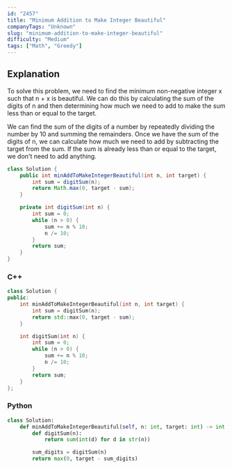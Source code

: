 ```yaml
---
id: "2457"
title: "Minimum Addition to Make Integer Beautiful"
companyTags: "Unknown"
slug: "minimum-addition-to-make-integer-beautiful"
difficulty: "Medium"
tags: ["Math", "Greedy"]
---
```


## Explanation
To solve this problem, we need to find the minimum non-negative integer x such that n + x is beautiful. We can do this by calculating the sum of the digits of n and then determining how much we need to add to make the sum less than or equal to the target.

We can find the sum of the digits of a number by repeatedly dividing the number by 10 and summing the remainders. Once we have the sum of the digits of n, we can calculate how much we need to add by subtracting the target from the sum. If the sum is already less than or equal to the target, we don't need to add anything.
```java
class Solution {
    public int minAddToMakeIntegerBeautiful(int n, int target) {
        int sum = digitSum(n);
        return Math.max(0, target - sum);
    }

    private int digitSum(int n) {
        int sum = 0;
        while (n > 0) {
            sum += n % 10;
            n /= 10;
        }
        return sum;
    }
}
```

### C++
```cpp
class Solution {
public:
    int minAddToMakeIntegerBeautiful(int n, int target) {
        int sum = digitSum(n);
        return std::max(0, target - sum);
    }

    int digitSum(int n) {
        int sum = 0;
        while (n > 0) {
            sum += n % 10;
            n /= 10;
        }
        return sum;
    }
};
```

### Python
```python
class Solution:
    def minAddToMakeIntegerBeautiful(self, n: int, target: int) -> int:
        def digitSum(n):
            return sum(int(d) for d in str(n))

        sum_digits = digitSum(n)
        return max(0, target - sum_digits)
```